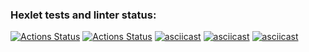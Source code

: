 ### Hexlet tests and linter status:
[![Actions Status](https://github.com/AndrewDragunskih/python-project-lvl1/workflows/hexlet-check/badge.svg)](https://github.com/AndrewDragunskih/python-project-lvl1/actions)
[![Actions Status](https://github.com/AndrewDragunskih/python-project-lvl1/workflows/Linter%20check/badge.svg)](https://github.com/AndrewDragunskih/python-project-lvl1/actions)
[![asciicast](https://asciinema.org/a/463687.svg)](https://asciinema.org/a/463687)
[![asciicast](https://asciinema.org/a/465720.svg)](https://asciinema.org/a/465720)
[![asciicast](https://asciinema.org/a/465947.svg)](https://asciinema.org/a/465947)
